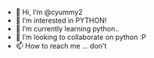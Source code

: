 - 👋 Hi, I’m @cyummy2
- 👀 I’m interested in PYTHON!
- 🌱 I’m currently learning python..
- 💞️ I’m looking to collaborate on python :P
- 📫 How to reach me ... don't

<!---
cyummy2/cyummy2 is a ✨ special ✨ repository because its `README.md` (this file) appears on your GitHub profile.
You can click the Preview link to take a look at your changes.
--->
